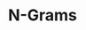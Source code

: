 ---
types: "word"

title: "N-Grams"

categories: ['']

tags: ['N-Grams']

arabic: 'الورودات الأقرب'

arexps: []

enwords: ['N-Grams']

enexps: []

arlexicons: 'و'

enlexicons: 'N'

authors: ['Ruqayya Roshdy']

translators: ['']

citations: 'تطبيقات الذكاء الاصطناعي في خدمة اللغة العربية'

sources: 'مركز الملك عبدالله بن عبدالعزيز الدولي لخدمة اللغة العربية'

word: "true"

slug: ""
---